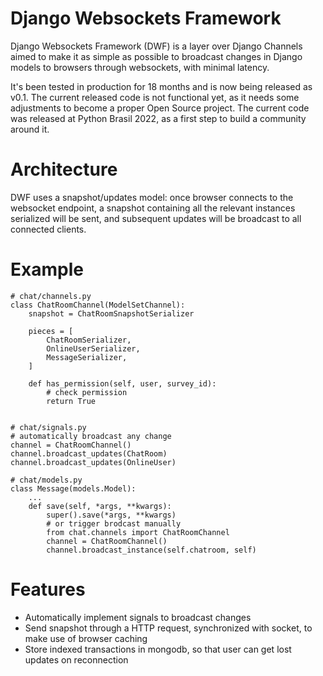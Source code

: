 Django Websockets Framework
===========================

Django Websockets Framework (DWF) is a layer over Django Channels aimed to make it as simple as possible to broadcast
changes in Django models to browsers through websockets, with minimal latency.

It's been tested in production for 18 months and is now being released as v0.1. The current released code is not functional yet,
as it needs some adjustments to become a proper Open Source project. The current code was released at Python Brasil 2022, as a
first step to build a community around it.

Architecture
============

DWF uses a snapshot/updates model: once browser connects to the websocket endpoint, a snapshot containing all the relevant instances
serialized will be sent, and subsequent updates will be broadcast to all connected clients.

Example
=======

```
# chat/channels.py
class ChatRoomChannel(ModelSetChannel):
    snapshot = ChatRoomSnapshotSerializer

    pieces = [
        ChatRoomSerializer,
        OnlineUserSerializer,
        MessageSerializer,
    ]

    def has_permission(self, user, survey_id):
        # check permission
        return True


# chat/signals.py
# automatically broadcast any change
channel = ChatRoomChannel()
channel.broadcast_updates(ChatRoom)
channel.broadcast_updates(OnlineUser)

# chat/models.py
class Message(models.Model):
    ...
    def save(self, *args, **kwargs):
        super().save(*args, **kwargs)
        # or trigger brodcast manually
        from chat.channels import ChatRoomChannel
        channel = ChatRoomChannel()
        channel.broadcast_instance(self.chatroom, self)

```

Features
========

* Automatically implement signals to broadcast changes
* Send snapshot through a HTTP request, synchronized with socket, to make use of browser caching
* Store indexed transactions in mongodb, so that user can get lost updates on reconnection
